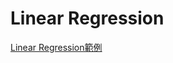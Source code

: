 # Linear Regression

[Linear Regression範例](https://notebooks.azure.com/Microsoft/projects/2018-Linear-Regression)
